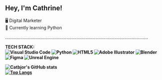 ## Hey, I'm Cathrine!

🖥️ Digital Marketer<br/> 
🌱 Currently learning Python<br/>

..................................................................................................................

<b>TECH STACK:<b/><br/>
![Visual Studio Code](https://img.shields.io/badge/Visual%20Studio%20Code-0078d7.svg?style=for-the-badge&logo=visual-studio-code&logoColor=white)
![Python](https://img.shields.io/badge/python-3670A0?style=for-the-badge&logo=python&logoColor=ffdd54)
![HTML5](https://img.shields.io/badge/html5-%23E34F26.svg?style=for-the-badge&logo=html5&logoColor=white)
![Adobe Illustrator](https://img.shields.io/badge/adobe%20illustrator-%23FF9A00.svg?style=for-the-badge&logo=adobe%20illustrator&logoColor=white)
![Blender](https://img.shields.io/badge/blender-%23F5792A.svg?style=for-the-badge&logo=blender&logoColor=white)
![Figma](https://img.shields.io/badge/figma-%23F24E1E.svg?style=for-the-badge&logo=figma&logoColor=white)
![Unreal Engine](https://img.shields.io/badge/unrealengine-%23313131.svg?style=for-the-badge&logo=unrealengine&logoColor=white)

![Catbjor's GitHub stats](https://github-readme-stats.vercel.app/api?username=catbjor&theme=omni&show_icons=true) <br/>
[![Top Langs](https://github-readme-stats.vercel.app/api/top-langs/?username=catbjor&layout=donut-vertical)](https://github.com/catbjor/github-readme-stats)
